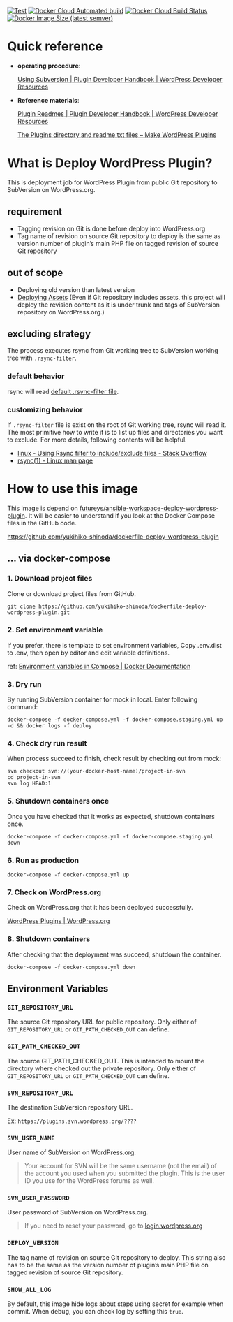 <!-- markdownlint-disable first-line-h1 -->
[![Test](https://github.com/yukihiko-shinoda/dockerfile-deploy-wordpress-plugin/actions/workflows/test.yml/badge.svg)](https://github.com/yukihiko-shinoda/dockerfile-deploy-wordpress-plugin/actions/workflows/test.yml)
[![Docker Cloud Automated build](https://img.shields.io/docker/cloud/automated/futureys/deploy-wordpress-plugin.svg)](https://hub.docker.com/r/futureys/deploy-wordpress-plugin/builds)
[![Docker Cloud Build Status](https://img.shields.io/docker/cloud/build/futureys/deploy-wordpress-plugin.svg)](https://hub.docker.com/r/futureys/deploy-wordpress-plugin/builds)
[![Docker Image Size (latest semver)](https://img.shields.io/docker/image-size/futureys/deploy-wordpress-plugin)](https://hub.docker.com/r/futureys/deploy-wordpress-plugin/dockerfile)

# Quick reference

- **operating procedure**:

  [Using Subversion | Plugin Developer Handbook | WordPress Developer Resources](https://developer.wordpress.org/plugins/wordpress-org/how-to-use-subversion/)

- **Reference materials**:

  [Plugin Readmes | Plugin Developer Handbook | WordPress Developer Resources](https://developer.wordpress.org/plugins/wordpress-org/how-your-readme-txt-works/#how-the-readme-is-parsed)

  [The Plugins directory and readme.txt files – Make WordPress Plugins](https://make.wordpress.org/plugins/2012/06/09/the-plugins-directory-and-readme-txt-files/)

<!-- markdownlint-disable no-trailing-punctuation -->
# What is Deploy WordPress Plugin?
<!-- markdownlint-enable no-trailing-punctuation -->

This is deployment job for WordPress Plugin
from public Git repository to SubVersion on WordPress.org.

## requirement

- Tagging revision on Git is done before deploy into WordPress.org
- Tag name of revision on source Git repository to deploy is the same as version number of plugin’s main PHP file on tagged revision of source Git repository

## out of scope

- Deploying old version than latest version
- [Deploying Assets](https://developer.wordpress.org/plugins/wordpress-org/plugin-assets/)
  (Even if Git repository includes assets, this project will deploy
   the revision content as it is under trunk and tags
   of SubVersion repository on WordPress.org.)

## excluding strategy

The process executes rsync from Git working tree to SubVersion working tree with ```.rsync-filter```.

### default behavior

rsync will read [default .rsync-filter file](https://github.com/yukihiko-shinoda/dockerfile-deploy-wordpress-plugin/blob/master/runner/project/roles/deploy-wordpress-plugin/templates/.rsync-filter.j2).

### customizing behavior

If ```.rsync-filter``` file is exist on the root of Git working tree, rsync will read it. The most primitive how to write it is to list up files and directories you want to exclude. For more details, following contents will be helpful.

- [linux - Using Rsync filter to include/exclude files - Stack Overflow](https://stackoverflow.com/questions/35364075/using-rsync-filter-to-include-exclude-files)
- [rsync(1) - Linux man page](https://linux.die.net/man/1/rsync)

# How to use this image

This image is depend on [futureys/ansible-workspace-deploy-wordpress-plugin](https://hub.docker.com/r/futureys/ansible-workspace-deploy-wordpress-plugin).
It will be easier to understand
if you look at the Docker Compose files in the GitHub code.

<https://github.com/yukihiko-shinoda/dockerfile-deploy-wordpress-plugin>

## ... via docker-compose

### 1. Download project files

Clone or download project files from GitHub.

```shell script
git clone https://github.com/yukihiko-shinoda/dockerfile-deploy-wordpress-plugin.git
```

### 2. Set environment variable

If you prefer, there is template to set environment variables,
Copy .env.dist to .env, then open by editor and edit variable definitions.

ref: [Environment variables in Compose | Docker Documentation](https://docs.docker.com/compose/environment-variables/#the-env-file)

### 3. Dry run

By running SubVersion container for mock in local.
Enter following command:

```shell script
docker-compose -f docker-compose.yml -f docker-compose.staging.yml up -d && docker logs -f deploy
```

### 4. Check dry run result

When process succeed to finish, check result by checking out from mock:

```shell script
svn checkout svn://(your-docker-host-name)/project-in-svn
cd project-in-svn
svn log HEAD:1
```

### 5. Shutdown containers once

Once you have checked that it works as expected, shutdown containers once.

```shell script
docker-compose -f docker-compose.yml -f docker-compose.staging.yml down
```

### 6. Run as production

```shell script
docker-compose -f docker-compose.yml up
```

### 7. Check on WordPress.org

Check on WordPress.org that it has been deployed successfully.

[WordPress Plugins | WordPress.org](https://wordpress.org/plugins/)

### 8. Shutdown containers

After checking that the deployment was succeed, shutdown the container.

```shell script
docker-compose -f docker-compose.yml down
```

## Environment Variables

### ```GIT_REPOSITORY_URL```

The source Git repository URL for public repository.
Only either of ```GIT_REPOSITORY_URL``` or ```GIT_PATH_CHECKED_OUT``` can define.

### ```GIT_PATH_CHECKED_OUT```

The source GIT_PATH_CHECKED_OUT.
This is intended to mount the directory where checked out the private repository.
Only either of ```GIT_REPOSITORY_URL``` or ```GIT_PATH_CHECKED_OUT``` can define.

### ```SVN_REPOSITORY_URL```

The destination SubVersion repository URL.

Ex: ```https://plugins.svn.wordpress.org/????```

### ```SVN_USER_NAME```

User name of SubVersion on WordPress.org.

> Your account for SVN will be the same username (not the email) of
> the account you used when you submitted the plugin.
> This is the user ID you use for the WordPress forums as well.

### ```SVN_USER_PASSWORD```

User password of SubVersion on WordPress.org.

> If you need to reset your password, go to [login.wordpress.org](https://login.wordpress.org/)

### ```DEPLOY_VERSION```

The tag name of revision on source Git repository to deploy.
This string also has to be the same as the version number of
plugin’s main PHP file on tagged revision of source Git repository.

### ```SHOW_ALL_LOG```

By default, this image hide logs about steps using secret for example when commit.
When debug, you can check log by setting this ```true```.
